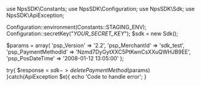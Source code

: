 use NpsSDK\Constants;
use NpsSDK\Configuration;
use NpsSDK\Sdk;
use NpsSDK\ApiException;

Configuration::environment(Constants::STAGING_ENV);
Configuration::secretKey("_YOUR_SECRET_KEY_");
$sdk = new Sdk();

$params = array(
    'psp_Version' => '2.2',
    'psp_MerchantId' => 'sdk_test',
    'psp_PaymentMethodId' => 'Nzmd7DyGytXXC5PtKwnCsXXuQWHJB9EE',
    'psp_PosDateTime' => '2008-01-12 13:05:00'
);

try{ 
    $response = $sdk->deletePaymentMethod($params) 
}catch(ApiException $e){ 
    echo 'Code to handle error'; 
} 
